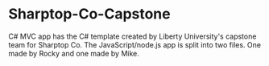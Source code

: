 # Sharptop-Co-Capstone

C# MVC app has the C# template created by Liberty University's capstone team for Sharptop Co.
The JavaScript/node.js app is split into two files.  One made by Rocky and one made by Mike.
